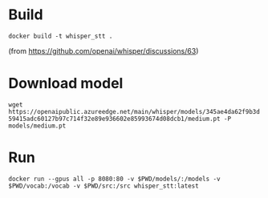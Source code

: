 # Build

```docker build -t whisper_stt .```

(from https://github.com/openai/whisper/discussions/63)
# Download model
```wget https://openaipublic.azureedge.net/main/whisper/models/345ae4da62f9b3d59415adc60127b97c714f32e89e936602e85993674d08dcb1/medium.pt -P models/medium.pt```

# Run

```docker run --gpus all -p 8080:80 -v $PWD/models/:/models -v $PWD/vocab:/vocab -v $PWD/src:/src whisper_stt:latest```